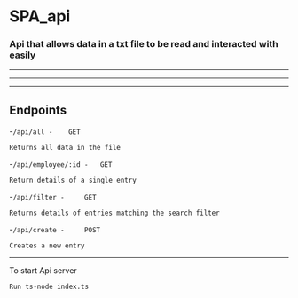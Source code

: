 # **SPA_api**
### Api that allows data in a txt file to be read and interacted with easily

---
---
---

## Endpoints


-`/api/all -    GET `
```
Returns all data in the file
```

-`/api/employee/:id -   GET`
```
Return details of a single entry
```

-`/api/filter -     GET`
```
Returns details of entries matching the search filter
```

-`/api/create -     POST`
```
Creates a new entry
```

---
To start Api server
```
Run ts-node index.ts
```
